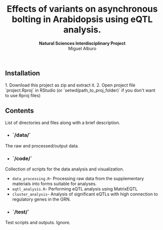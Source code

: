<h1 align="center">Effects of variants on asynchronous bolting in Arabidopsis using eQTL analysis.</h1>
<p align="center"><strong>Natural Sciences Interdisciplinary Project</strong>
<br>Miguel Alburo</p>
<br/>

<h2>Installation</h2>
1. Download this project as zip and extract it.
2. Open project file `project.Rproj` in RStudio (or `setwd(path_to_proj_folder)` if you don't want to use Rproj files)
<h2>Contents</h2>
List of directories and files along with a brief description.

- <h3>`/data/`</h2>
The raw and processed/output data.

- <h3>`/code/`</h2>
Collection of scripts for the data analysis and visualization.
  - `data_processing.R`- Processing raw data from the supplementary materials into forms suitable for analyses.
  - `eqtl_analysis.R`- Performing eQTL analysis using MatrixEQTL 
  - `cluster_analysis`- Analysis of significant eQTLs with high connection to regulatory genes in the GRN.
- <h3>`/test/`</h2>
Test scripts and outputs. Ignore.

